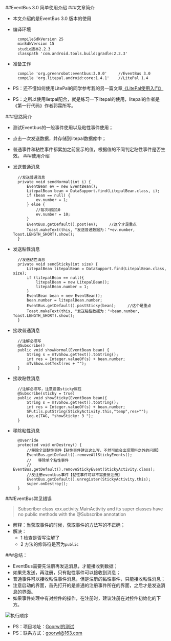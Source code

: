 ##EventBus 3.0 简单使用介绍
###文章简介
* 本文介绍的是EventBus 3.0 版本的使用
* 编译环境

		compileSdkVersion 25
		minSdkVersion 15
		studio版本2.2.3
		classpath 'com.android.tools.build:gradle:2.2.3'
* 准备工作

	    compile 'org.greenrobot:eventbus:3.0.0'		//EventBus 3.0
	    compile 'org.litepal.android:core:1.4.1'	//LitePal 1.4
* PS：还不懂如何使用LitePal的同学参考我的另一篇文章[《LitePal使用入门》](http://www.jianshu.com/p/93af9843cabd)
* PS：之所以使用lietpal配合，就是练习一下litepal的使用，litepal的作者是《第一行代码》作者郭霖所写。

###思路简介
* 测试Eventbus的一般事件使用以及粘性事件使用；
* 点击一次发送数据，并存储到litepal数据库中；
* 普通事件和粘性事件都累加之前显示的值，根据值的不同判定粘性事件是否生效。
###使用介绍
* 发送普通消息

		//发送普通消息
	    private void sendNormal(int i) {
	        EventBean ev = new EventBean();
	        LitepalBean bean = DataSupport.find(LitepalBean.class, i);
	        if (bean == null) {
	            ev.number = 1;
	        } else {
	            //每次增加10
	            ev.number = 10;
	        }
	        EventBus.getDefault().post(ev);		//这个才是重点
	        Toast.makeText(this, "发送普通数据为："+ev.number, Toast.LENGTH_SHORT).show();
	    }

* 发送粘性消息
	
		//发送粘性消息
	    private void sendSticky(int size) {
	        LitepalBean litepalBean = DataSupport.find(LitepalBean.class, size);
	        if (litepalBean == null){
	            litepalBean = new LitepalBean();
	            litepalBean.number = 1;
	        }
	        EventBean bean = new EventBean();
	        bean.number = litepalBean.number;
	        EventBus.getDefault().postSticky(bean);		//这个是重点
	        Toast.makeText(this, "发送粘性数据为："+bean.number, Toast.LENGTH_SHORT).show();
	    }
* 接收普通消息

	    //注解必须写
	    @Subscribe()
	    public void showNormal(EventBean bean) {
	        String s = mTvShow.getText().toString();
	        int res = Integer.valueOf(s) + bean.number;
	        mTvShow.setText(res + "");
	    }

* 接收粘性消息

	    //注解必须写，注意设置sticky属性
	    @Subscribe(sticky = true)
	    public void showSticky(EventBean bean){
	        String s = mTvShow.getText().toString();
	        int res = Integer.valueOf(s) + bean.number;
	        SPutils.putString(StickyActivity.this,"temp",res+"");
	        Log.e(TAG, "showSticky: 3 ");
	    }
* 移除粘性消息

	    @Override
	    protected void onDestroy() {
	        //移除全部黏性事件【粘性事件建议这么写，不然可能会出现预料之外的问题】
	        EventBus.getDefault().removeAllStickyEvents();
			//   移除单个粘性事件
			//   EventBus.getDefault().removeStickyEvent(StickyActivity.class);
	        //反注册eventbus事件【黏性事件可以不需要反注册】
	        EventBus.getDefault().unregister(StickyActivity.this);
	        super.onDestroy();
	    }

###EventBus常见错误
> Subscriber class xxx.activity.MainActivity and its super 
> classes have no public methods with the @Subscribe annotation

* 解释：当获取事件的时候，获取事件的方法写的不正确；
* 解决：
	* 1 检查是否写注解了
	* 2 方法的修饰符是否为`public`

###总结：
* EventBus需要先注册再发送消息，才能接收到数据；
* 如果先发送，再注册，只有黏性事件可以接收到消息；
* 普通事件可以接收粘性事件消息，但是注册的黏性事件，只能接收粘性消息；
* 注意启动的界面，首先打开的是普通的注册事件所在的界面，之后才是发送消息的界面。
* 如果事件处理中有对控件的操作，在注册时，建议注册在对控件初始化的下方。

![执行顺序](http://i.imgur.com/wBXGlGz.png)

* PS：项目地址：[Goorwl的测试](https://github.com/Goorwl/EventBus-Litepal)
* PS：联系方式：goorwl@163.com